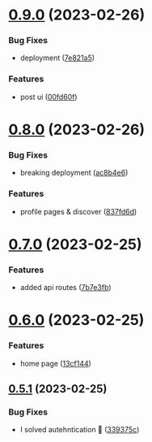 # [0.9.0](https://github.com/krshkun/LocaLink/compare/v0.8.0...v0.9.0) (2023-02-26)


### Bug Fixes

* deployment ([7e821a5](https://github.com/krshkun/LocaLink/commit/7e821a507fe049fae1a423d1b53723be15ae1b5a))


### Features

* post ui ([00fd60f](https://github.com/krshkun/LocaLink/commit/00fd60fc8c71bcf649da9204a19f24f0951e9481))



# [0.8.0](https://github.com/krshkun/LocaLink/compare/v0.7.0...v0.8.0) (2023-02-26)


### Bug Fixes

* breaking deployment ([ac8b4e6](https://github.com/krshkun/LocaLink/commit/ac8b4e6e6f67c95ed4144fc8353dc2b8df34e39d))


### Features

* profile pages & discover ([837fd6d](https://github.com/krshkun/LocaLink/commit/837fd6d907f1d9dd861d799b37d6dfd7663e2e83))



# [0.7.0](https://github.com/krshkun/LocaLink/compare/v0.6.0...v0.7.0) (2023-02-25)


### Features

* added api routes ([7b7e3fb](https://github.com/krshkun/LocaLink/commit/7b7e3fb0b538e9da1627d88b8820fbf0b0ec0985))



# [0.6.0](https://github.com/krshkun/LocaLink/compare/v0.5.1...v0.6.0) (2023-02-25)


### Features

* home page ([13cf144](https://github.com/krshkun/LocaLink/commit/13cf14412df2a1b74196a1020ce9e0a0a8d16d10))



## [0.5.1](https://github.com/krshkun/LocaLink/compare/v0.5.0...v0.5.1) (2023-02-25)


### Bug Fixes

* I solved autehntication 🥺 ([339375c](https://github.com/krshkun/LocaLink/commit/339375c137537db015db6a32a23c1c0a8a286918))



